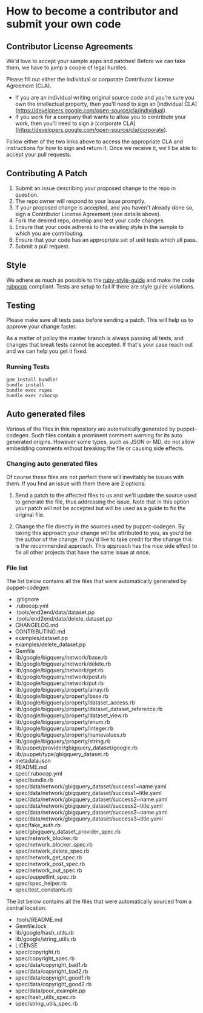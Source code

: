 # How to become a contributor and submit your own code

## Contributor License Agreements

We'd love to accept your sample apps and patches! Before we can take them, we
have to jump a couple of legal hurdles.

Please fill out either the individual or corporate Contributor License
Agreement (CLA).

  * If you are an individual writing original source code and you're sure you
    own the intellectual property, then you'll need to sign an [individual CLA]
    (https://developers.google.com/open-source/cla/individual).
  * If you work for a company that wants to allow you to contribute your work,
    then you'll need to sign a [corporate CLA]
    (https://developers.google.com/open-source/cla/corporate).

Follow either of the two links above to access the appropriate CLA and
instructions for how to sign and return it. Once we receive it, we'll
be able to accept your pull requests.

## Contributing A Patch

1. Submit an issue describing your proposed change to the repo in question.
1. The repo owner will respond to your issue promptly.
1. If your proposed change is accepted, and you haven't already done so, sign a
   Contributor License Agreement (see details above).
1. Fork the desired repo, develop and test your code changes.
1. Ensure that your code adheres to the existing style in the sample to which
   you are contributing.
1. Ensure that your code has an appropriate set of unit tests which all pass.
1. Submit a pull request.

## Style

We adhere as much as possible to the [ruby-style-guide][] and make the code
[rubocop][] compliant. Tests are setup to fail if there are style guide
violations.

## Testing

Please make sure all tests pass before sending a patch. This will help us to
approve your change faster.

As a matter of policy the master branch is always passing all tests, and changes
that break tests cannot be accepted. If that's your case reach out and we can
help you get it fixed.

### Running Tests

```
gem install bundler
bundle install
bundle exec rspec
bundle exec rubocop
```

## Auto generated files

Various of the files in this repository are automatically generated by
puppet-codegen. Such files contain a prominent comment warning for its
auto generated origins. However some types, such as JSON or MD, do not allow
embedding comments without breaking the file or causing side effects.

### Changing auto generated files

Of course these files are not perfect there will inevitably be issues with them.
If you find an issue with them there are 2 options:

1. Send a patch to the affected files to us and we'll update the source used to
   generate the file, thus addressing the issue. Note that in this option your
   patch will not be accepted but will be used as a guide to fix the original
   file.

2. Change the file directly in the sources used by puppet-codegen. By taking
   this approach your change will be attributed to you, as you'd be the author
   of the change. If you'd like to take credit for the change this is the
   recommended approach. This approach has the nice side effect to fix all other
   projects that have the same issue at once.

### File list

The list below contains all the files that were automatically generated by
puppet-codegen:

  * .gitignore
  * .rubocop.yml
  * .tools/end2end/data/dataset.pp
  * .tools/end2end/data/delete_dataset.pp
  * CHANGELOG.md
  * CONTRIBUTING.md
  * examples/dataset.pp
  * examples/delete_dataset.pp
  * Gemfile
  * lib/google/bigquery/network/base.rb
  * lib/google/bigquery/network/delete.rb
  * lib/google/bigquery/network/get.rb
  * lib/google/bigquery/network/post.rb
  * lib/google/bigquery/network/put.rb
  * lib/google/bigquery/property/array.rb
  * lib/google/bigquery/property/base.rb
  * lib/google/bigquery/property/dataset_access.rb
  * lib/google/bigquery/property/dataset_dataset_reference.rb
  * lib/google/bigquery/property/dataset_view.rb
  * lib/google/bigquery/property/enum.rb
  * lib/google/bigquery/property/integer.rb
  * lib/google/bigquery/property/namevalues.rb
  * lib/google/bigquery/property/string.rb
  * lib/puppet/provider/gbigquery_dataset/google.rb
  * lib/puppet/type/gbigquery_dataset.rb
  * metadata.json
  * README.md
  * spec/.rubocop.yml
  * spec/bundle.rb
  * spec/data/network/gbigquery_dataset/success1~name.yaml
  * spec/data/network/gbigquery_dataset/success1~title.yaml
  * spec/data/network/gbigquery_dataset/success2~name.yaml
  * spec/data/network/gbigquery_dataset/success2~title.yaml
  * spec/data/network/gbigquery_dataset/success3~name.yaml
  * spec/data/network/gbigquery_dataset/success3~title.yaml
  * spec/fake_auth.rb
  * spec/gbigquery_dataset_provider_spec.rb
  * spec/network_blocker.rb
  * spec/network_blocker_spec.rb
  * spec/network_delete_spec.rb
  * spec/network_get_spec.rb
  * spec/network_post_spec.rb
  * spec/network_put_spec.rb
  * spec/puppetlint_spec.rb
  * spec/spec_helper.rb
  * spec/test_constants.rb

The list below contains all the files that were automatically sourced from a
central location:

  * .tools/README.md
  * Gemfile.lock
  * lib/google/hash_utils.rb
  * lib/google/string_utils.rb
  * LICENSE
  * spec/copyright.rb
  * spec/copyright_spec.rb
  * spec/data/copyright_bad1.rb
  * spec/data/copyright_bad2.rb
  * spec/data/copyright_good1.rb
  * spec/data/copyright_good2.rb
  * spec/data/poor_example.pp
  * spec/hash_utils_spec.rb
  * spec/string_utils_spec.rb

[ruby-style-guide]: https://github.com/bbatsov/ruby-style-guide
[rubocop]: https://rubocop.readthedocs.io/en/latest/

